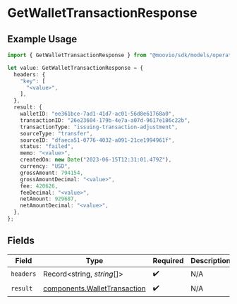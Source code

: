 # GetWalletTransactionResponse

## Example Usage

```typescript
import { GetWalletTransactionResponse } from "@moovio/sdk/models/operations";

let value: GetWalletTransactionResponse = {
  headers: {
    "key": [
      "<value>",
    ],
  },
  result: {
    walletID: "ee361bce-7ad1-41d7-ac01-56d8e61768a0",
    transactionID: "26e23604-179b-4e7a-a07d-9617e186c22b",
    transactionType: "issuing-transaction-adjustment",
    sourceType: "transfer",
    sourceID: "dfaeca51-0776-4032-a091-21ce1994961f",
    status: "failed",
    memo: "<value>",
    createdOn: new Date("2023-06-15T12:31:01.479Z"),
    currency: "USD",
    grossAmount: 794154,
    grossAmountDecimal: "<value>",
    fee: 420626,
    feeDecimal: "<value>",
    netAmount: 929687,
    netAmountDecimal: "<value>",
  },
};
```

## Fields

| Field                                                                        | Type                                                                         | Required                                                                     | Description                                                                  |
| ---------------------------------------------------------------------------- | ---------------------------------------------------------------------------- | ---------------------------------------------------------------------------- | ---------------------------------------------------------------------------- |
| `headers`                                                                    | Record<string, *string*[]>                                                   | :heavy_check_mark:                                                           | N/A                                                                          |
| `result`                                                                     | [components.WalletTransaction](../../models/components/wallettransaction.md) | :heavy_check_mark:                                                           | N/A                                                                          |